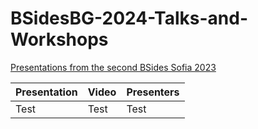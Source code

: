 # BSidesBG-2024-Talks-and-Workshops
[Presentations from the second BSides Sofia 2023](https://securitybsides.bg/#agenda)



| Presentation | Video | Presenters |
| ------------ | ----- | ---------- |
| Test         | Test  | Test       |
